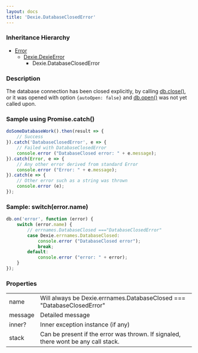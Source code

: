 ```yaml
---
layout: docs
title: 'Dexie.DatabaseClosedError'
---
```


### Inheritance Hierarchy

* [Error](https://developer.mozilla.org/en-US/docs/Web/JavaScript/Reference/Global_Objects/Error)
  * [Dexie.DexieError](/docs/DexieErrors/DexieError)
    * Dexie.DatabaseClosedError

### Description 

The database connection has been closed explicitly, by calling [db.close()](/docs/Dexie/Dexie.close()), or it was opened with option `{autoOpen: false}` and [db.open()](/docs/Dexie/Dexie.open())
was not yet called upon.

### Sample using Promise.catch()

```javascript
doSomeDatabaseWork().then(result => {
    // Success
}).catch('DatabaseClosedError', e => {
    // Failed with DatabaseClosedError
    console.error ("DatabaseClosed error: " + e.message);
}).catch(Error, e => {
    // Any other error derived from standard Error
    console.error ("Error: " + e.message);
}).catch(e => {
    // Other error such as a string was thrown
    console.error (e);
});
```

### Sample: switch(error.name)

```javascript
db.on('error', function (error) {
    switch (error.name) {
        // errnames.DatabaseClosed ==="DatabaseClosedError"
        case Dexie.errnames.DatabaseClosed:
            console.error ("DatabaseClosed error");
            break;
        default:
            console.error ("error: " + error);
    }
});
```

### Properties

<table>
<tr><td>name</td><td>Will always be Dexie.errnames.DatabaseClosed === "DatabaseClosedError"</td></tr>
<tr><td>message</td><td>Detailed message</td></tr>
<tr><td>inner?</td><td>Inner exception instance (if any)</td></tr>
<tr><td>stack</td><td>Can be present if the error was thrown. If signaled, there wont be any call stack.</td></tr>
</table>
